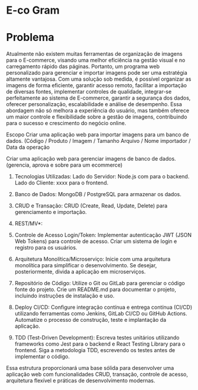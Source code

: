 # E-co Gram

# Problema

Atualmente não existem muitas ferramentas de organização de imagens para o E-commerce, visando uma melhor eficiência na gestão visual e no carregamento rápido das páginas. Portanto, um programa web personalizado para gerenciar e importar imagens pode ser uma estratégia altamente vantajosa. Com uma solução sob medida, é possível organizar as imagens de forma eficiente, garantir acesso remoto, facilitar a importação de diversas fontes, implementar controles de qualidade, integrar-se perfeitamente ao sistema de E-commerce, garantir a segurança dos dados, oferecer personalização, escalabilidade e análise de desempenho. Essa abordagem não só melhora a experiência do usuário, mas também oferece um maior controle e flexibilidade sobre a gestão de imagens, contribuindo para o sucesso e crescimento do negócio online.

Escopo
Criar uma aplicação web para importar imagens para um banco de dados.
(Código / Produto / Imagem / Tamanho Arquivo / Nome importador / Data da operação

Criar uma aplicação web para gerenciar imagens de banco de dados.
(gerencia, aprova e sobre para um ecommerce)



1.	Tecnologias Utilizadas:
Lado do Servidor: Node.js com para o backend.
Lado do Cliente: xxxx para o frontend.

2.	Banco de Dados:
MongoDB / PostgreSQL para armazenar os dados.

3.	CRUD e Transação:
CRUD (Create, Read, Update, Delete) para gerenciamento e importação.

4.	REST/MV*:

5.	Controle de Acesso Login/Token:
Implementar autenticação JWT (JSON Web Tokens) para controle de acesso.
Criar um sistema de login e registro para os usuários.

6.	Arquitetura Monolítica/Microserviço:
Inicie com uma arquitetura monolítica para simplificar o desenvolvimento.
Se desejar, posteriormente, divida a aplicação em microserviços.

8.	Repositório de Código:
Utilize o Git ou GitLab para gerenciar o código fonte do projeto.
Crie um README.md para documentar o projeto, incluindo instruções de instalação e uso.

9.	Deploy CI/CD:
Configure integração contínua e entrega contínua (CI/CD) utilizando ferramentas como Jenkins, GitLab CI/CD ou GitHub Actions.
Automatize o processo de construção, teste e implantação da aplicação.

10.	TDD (Test-Driven Development):
Escreva testes unitários utilizando frameworks como Jest para o backend e React Testing Library para o frontend.
Siga a metodologia TDD, escrevendo os testes antes de implementar o código.

Essa estrutura proporcionará uma base sólida para desenvolver uma aplicação web com funcionalidades CRUD, transação, controle de acesso, arquitetura flexível e práticas de desenvolvimento modernas.
